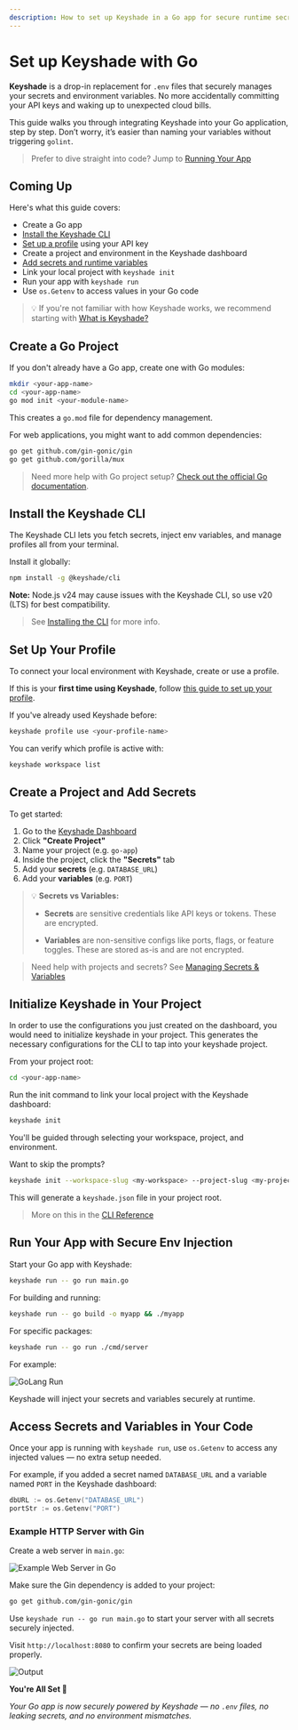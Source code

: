 ```yaml
---
description: How to set up Keyshade in a Go app for secure runtime secrets — no more .env files.
---
```


# Set up Keyshade with Go

**Keyshade** is a drop-in replacement for `.env` files that securely manages your secrets and environment variables. No more accidentally committing your API keys and waking up to unexpected cloud bills.

This guide walks you through integrating Keyshade into your Go application, step by step. Don’t worry, it’s easier than naming your variables without triggering `golint`.

> Prefer to dive straight into code? Jump to [Running Your App](#run-your-app-with-secure-env-injection)

## Coming Up

Here's what this guide covers:

- Create a Go app  
- [Install the Keyshade CLI](/docs/getting-started/installing-the-cli.md)  
- [Set up a profile](/docs/getting-started/setting-up-your-profile.md) using your API key  
- Create a project and environment in the Keyshade dashboard
- [Add secrets and runtime variables](/docs/getting-started/adding-your-first-secret-and-variable.md)   
- Link your local project with `keyshade init`  
- Run your app with `keyshade run`  
- Use `os.Getenv` to access values in your Go code

> 💡 If you're not familiar with how Keyshade works, we recommend starting with [What is Keyshade?](/docs/getting-started/introduction.md)

## Create a Go Project

If you don't already have a Go app, create one with Go modules:

```bash
mkdir <your-app-name>
cd <your-app-name>
go mod init <your-module-name>
```

This creates a `go.mod` file for dependency management.

For web applications, you might want to add common dependencies:

```bash
go get github.com/gin-gonic/gin
go get github.com/gorilla/mux
```

> Need more help with Go project setup? [Check out the official Go documentation](https://golang.org/doc/tutorial/create-module).

## Install the Keyshade CLI

The Keyshade CLI lets you fetch secrets, inject env variables, and manage profiles all from your terminal.

Install it globally:

```bash
npm install -g @keyshade/cli
```

**Note:** Node.js v24 may cause issues with the Keyshade CLI, so use v20 (LTS) for best compatibility.

> See [Installing the CLI](/docs/getting-started/installing-the-cli.md) for more info.

## Set Up Your Profile

To connect your local environment with Keyshade, create or use a profile.

If this is your **first time using Keyshade**, follow [this guide to set up your profile](/docs/getting-started/setting-up-your-profile.md).

If you've already used Keyshade before:

```bash
keyshade profile use <your-profile-name>
```
You can verify which profile is active with:
```bash
keyshade workspace list
```

## Create a Project and Add Secrets

To get started:
1.  Go to the [Keyshade Dashboard](https://app.keyshade.xyz/)
2.  Click **"Create Project"**
3.  Name your project (e.g. `go-app`)
4.  Inside the project, click the **"Secrets"** tab
5.  Add your **secrets** (e.g. `DATABASE_URL`) 
6.  Add your **variables** (e.g. `PORT`)

> 💡 **Secrets vs Variables:**
>
>* **Secrets** are sensitive credentials like API keys or tokens. These are encrypted.
>
>* **Variables** are non-sensitive configs like ports, flags, or feature toggles. These are stored as-is and are not encrypted.

> Need help with projects and secrets? See [Managing Secrets & Variables](/docs/getting-started/adding-your-first-secret-and-variable.md)

## Initialize Keyshade in Your Project

In order to use the configurations you just created on the dashboard, you would need to initialize keyshade in your project. This generates the necessary configurations for the CLI to tap into your keyshade project.

From your project root:

```bash
cd <your-app-name>
```
Run the init command to link your local project with the Keyshade dashboard:

```bash
keyshade init
```

You'll be guided through selecting your workspace, project, and environment.

Want to skip the prompts?

```bash
keyshade init --workspace-slug <my-workspace> --project-slug <my-project> --environment-slug <my-environment> --private-key <my-private-key>
```
This will generate a `keyshade.json` file in your project root.

> More on this in the [CLI Reference](/docs/getting-started/installing-the-cli.md)

## Run Your App with Secure Env Injection

Start your Go app with Keyshade:

```bash
keyshade run -- go run main.go
```

For building and running:
```bash
keyshade run -- go build -o myapp && ./myapp
```

For specific packages:
```bash
keyshade run -- go run ./cmd/server
```

For example:

![GoLang Run](../../../blob/keyshade-go-run.png)

Keyshade will inject your secrets and variables securely at runtime.

## Access Secrets and Variables in Your Code

Once your app is running with `keyshade run`, use `os.Getenv` to access any injected values — no extra setup needed.

For example, if you added a secret named `DATABASE_URL` and a variable named `PORT` in the Keyshade dashboard:

```go
dbURL := os.Getenv("DATABASE_URL")
portStr := os.Getenv("PORT")
```

### Example HTTP Server with Gin

Create a web server in `main.go`:

![Example Web Server in Go](../../../blob/go-guide-code.png)

Make sure the Gin dependency is added to your project:

```bash
go get github.com/gin-gonic/gin
```

Use `keyshade run -- go run main.go` to start your server with all secrets securely injected.

Visit `http://localhost:8080` to confirm your secrets are being loaded properly.

![Output](../../../blob/go-guide-output.png)

**You're All Set 💃**

_Your Go app is now securely powered by Keyshade — no `.env` files, no leaking secrets, and no environment mismatches._